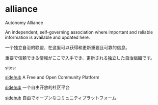 # alliance
Autonomy Alliance

An independent, self-governing association where important and reliable information is available and updated here.

一个独立自治的联盟，在这里可以获得和更新重要且可靠的信息。

重要で信頼できる情報がここで入手でき、更新される独立した自治組織です。

sites:

[sidehub](https://sidehub.pages.dev/)    A Free and Open Community Platform

[sidehub](https://sidehub.pages.dev/)    一个自由开放的社区平台

[sidehub](https://sidehub.pages.dev/)    自由でオープンなコミュニティプラットフォーム
